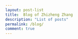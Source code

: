 ```yaml
---
layout: post-list
title:  Blog of Zhizheng Zhang
description: "List of posts"
permalink: /blog/
comment: true
---
```


